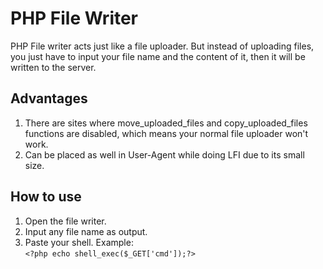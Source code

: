 # PHP File Writer
PHP File writer acts just like a file uploader. But instead of uploading files, you just have to input your file name and the content of it, then it will be written to the server.
## Advantages
1. There are sites where move_uploaded_files and copy_uploaded_files functions are disabled, which means your normal file uploader won't work.
2. Can be placed as well in User-Agent while doing LFI due to its small size.
## How to use
1. Open the file writer.
2. Input any file name as output.
3. Paste your shell. Example:\
`<?php echo shell_exec($_GET['cmd']);?>`
